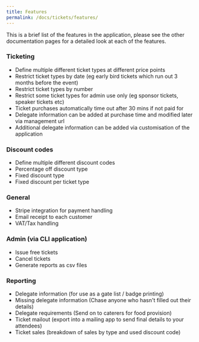 ```yaml
---
title: Features
permalink: /docs/tickets/features/
---
```


This is a brief list of the features in the application, please see the other 
documentation pages for a detailed look at each of the features.

### Ticketing
- Define multiple different ticket types at different price points
- Restrict ticket types by date (eg early bird tickets which run out 3 months before the event)
- Restrict ticket types by number 
- Restrict some ticket types for admin use only (eg sponsor tickets, speaker tickets etc)
- Ticket purchases automatically time out after 30 mins if not paid for
- Delegate information can be added at purchase time and modified later via management url
- Additional delegate information can be added via customisation of the application

### Discount codes
- Define multiple different discount codes 
- Percentage off discount type
- Fixed discount type
- Fixed discount per ticket type

### General
- Stripe integration for payment handling
- Email receipt to each customer
- VAT/Tax handling

### Admin (via CLI application)
- Issue free tickets
- Cancel tickets 
- Generate reports as csv files

### Reporting
- Delegate information (for use as a gate list / badge printing)
- Missing delegate information (Chase anyone who hasn't filled out their details)
- Delegate requirements (Send on to caterers for food provision)
- Ticket mailout (export into a mailing app to send final details to your attendees)
- Ticket sales (breakdown of sales by type and used discount code)